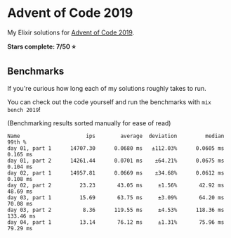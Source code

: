 # Advent of Code 2019

My Elixir solutions for [Advent of Code 2019](https://adventofcode.com/2019).

**Stars complete: 7/50 :star:**

## Benchmarks

If you're curious how long each of my solutions roughly takes to run.

You can check out the code yourself and run the benchmarks with `mix bench 2019`!

(Benchmarking results sorted manually for ease of read)

```
Name                     ips        average  deviation         median         99th %
day 01, part 1      14707.30      0.0680 ms   ±112.03%      0.0605 ms       0.165 ms
day 01, part 2      14261.44      0.0701 ms    ±64.21%      0.0675 ms       0.104 ms
day 02, part 1      14957.81      0.0669 ms    ±34.68%      0.0612 ms       0.108 ms
day 02, part 2         23.23       43.05 ms     ±1.56%       42.92 ms       48.69 ms
day 03, part 1         15.69       63.75 ms     ±3.09%       64.20 ms       70.08 ms
day 03, part 2          8.36      119.55 ms     ±4.53%      118.36 ms      133.46 ms
day 04, part 1         13.14       76.12 ms     ±1.31%       75.96 ms       79.29 ms
```
